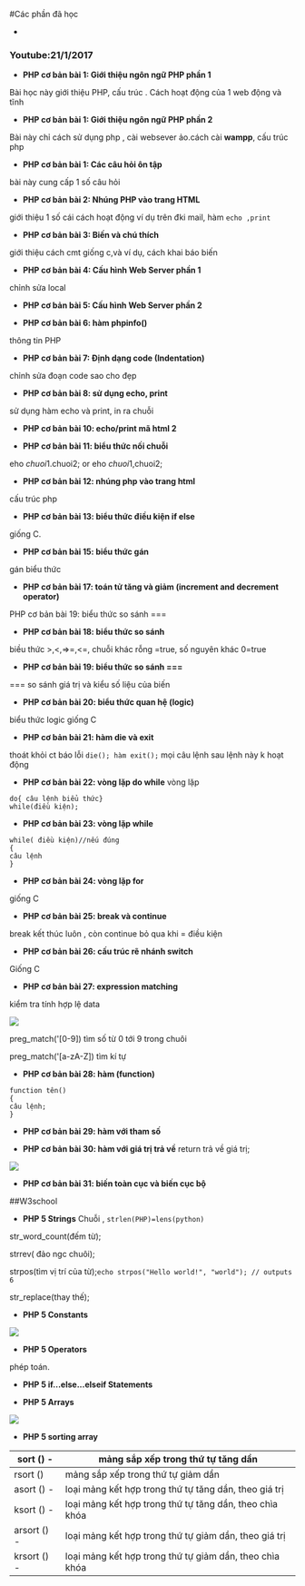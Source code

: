 #Các phần đã học 

-
### Youtube:21/1/2017
-  **PHP cơ bản bài 1: Giới thiệu ngôn ngữ PHP phần 1** 

Bài học này giới thiệu PHP, cấu trúc . Cách hoạt động của 1 web động và tĩnh

- **PHP cơ bản bài 1: Giới thiệu ngôn ngữ PHP phần 2**

Bài này chỉ cách sử dụng php , cài websever ảo.cách cài	**wampp**, cấu trúc php

-  **PHP cơ bản bài 1: Các câu hỏi ôn tập**

bài này cung cấp 1 số câu hỏi

- **PHP cơ bản bài 2: Nhúng PHP vào trang HTML**

giới thiệu 1 số cái cách hoạt động ví dụ trên đki mail, hàm `echo ,print` 

- **PHP cơ bản bài 3: Biến và chú thích**

giới thiệu cách cmt giống c,và ví dụ, cách khai báo biến

- **PHP cơ bản bài 4: Cấu hình Web Server phần 1**

chỉnh sửa local

- **PHP cơ bản bài 5: Cấu hình Web Server phần 2**

- **PHP cơ bản bài 6: hàm phpinfo()**

thông tin PHP

- **PHP cơ bản bài 7: Định dạng code (Indentation)**

chỉnh sửa đoạn code sao cho đẹp

- **PHP cơ bản bài 8: sử dụng echo, print**

sử dụng hàm echo và print, in ra chuỗi

- **PHP cơ bản bài 10: echo/print mã html 2**

- **PHP cơ bản bài 11: biểu thức nối chuỗi**

eho $chuoi1.$chuoi2; or eho $chuoi1,$chuoi2;

- **PHP cơ bản bài 12: nhúng php vào trang html**

cấu trúc php

- **PHP cơ bản bài 13: biểu thức điều kiện if else**

giống C.

- **PHP cơ bản bài 15: biểu thức gán**

gán biểu thức

- **PHP cơ bản bài 17: toán tử tăng và giảm (increment and decrement operator)**

PHP cơ bản bài 19: biểu thức so sánh ===

- **PHP cơ bản bài 18: biểu thức so sánh**

biều thức >,<,=>=,<=, chuỗi khác rỗng =true, số nguyên khác 0=true
- **PHP cơ bản bài 19: biểu thức so sánh ===**

=== so sánh giá trị và kiểu số liệu của biến

- **PHP cơ bản bài 20: biểu thức quan hệ (logic)**

biểu thức logic giống C

- **PHP cơ bản bài 21: hàm die và exit**

thoát khỏi ct báo lỗi `die(); hàm exit();` mọi câu lệnh sau lệnh này k hoạt động

- **PHP cơ bản bài 22: vòng lặp do while**
vòng lặp
```
do{ câu lệnh biểu thức}
while(điều kiện);
```
- **PHP cơ bản bài 23: vòng lặp while**

```
while( điều kiện)//nếu đúng
{
câu lệnh
}
```
- **PHP cơ bản bài 24: vòng lặp for**

giống C

- **PHP cơ bản bài 25: break và continue**

break kết thúc luôn , còn continue bỏ qua khi = điều kiện

- **PHP cơ bản bài 26: cấu trúc rẽ nhánh switch**

Giống C
- **PHP cơ bản bài 27: expression matching**

kiểm tra tính hợp lệ data

<img src="http://image.prntscr.com/image/f3f1461178654da7855ccd55d4c305ff.png">

preg_match('[0-9]) tìm số từ 0 tới 9 trong chuôi


preg_match('[a-zA-Z]) tìm kí tự 

- **PHP cơ bản bài 28: hàm (function)**

```
function tên()
{
câu lệnh;
}
```
- **PHP cơ bản bài 29: hàm với tham số**

- **PHP cơ bản bài 30: hàm với giá trị trả về**
return trả về giá trị;

<img src="http://image.prntscr.com/image/e2673293dbb54d0cb131e2a531408c48.png">

- **PHP cơ bản bài 31: biến toàn cục và biến cục bộ**

##W3school
- **PHP 5 Strings**
Chuỗi , `strlen(PHP)=lens(python)`

str_word_count(đếm từ);

strrev( đảo ngc chuôi);

strpos(tìm vị trí của từ);`echo strpos("Hello world!", "world"); // outputs 6`

str_replace(thay thế);

- **PHP 5 Constants**

<img src="http://image.prntscr.com/image/3b67340ff7fa4e138214f00dde9c9bb6.png">

- **PHP 5 Operators**

phép toán.
- **PHP 5 if...else...elseif Statements**

- **PHP 5 Arrays**

<img src="http://image.prntscr.com/image/a141dbbe6d004d0999dec234b07cc070.png">

- **PHP 5 sorting array**

|sort () -| mảng sắp xếp trong thứ tự tăng dần|
|-----------------|---------------------------|
|rsort () |mảng sắp xếp trong thứ tự giảm dần 
|asort () -| loại mảng kết hợp trong thứ tự tăng dần, theo giá trị|
|ksort () -| loại mảng kết hợp trong thứ tự tăng dần, theo chìa khóa|
|arsort () - |loại mảng kết hợp trong thứ tự giảm dần, theo giá trị|
|krsort () - |loại mảng kết hợp trong thứ tự giảm dần, theo chìa khóa|








